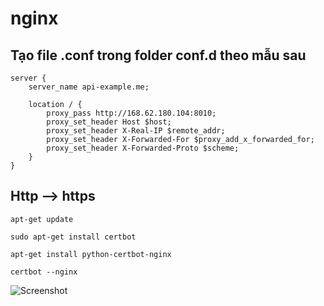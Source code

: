 # nginx

## Tạo file .conf trong folder conf.d theo mẫu sau

```
server {
    server_name api-example.me;

    location / {
        proxy_pass http://168.62.180.104:8010;
        proxy_set_header Host $host;
        proxy_set_header X-Real-IP $remote_addr;
        proxy_set_header X-Forwarded-For $proxy_add_x_forwarded_for;
        proxy_set_header X-Forwarded-Proto $scheme;
    }
}

```
## Http --> https
```
apt-get update
```
```
sudo apt-get install certbot
```
```
apt-get install python-certbot-nginx
```

```
certbot --nginx
```
![Screenshot](https://user-images.githubusercontent.com/55792941/207835275-9186d71b-650c-403e-b60f-74a1b2d35f8b.png)

